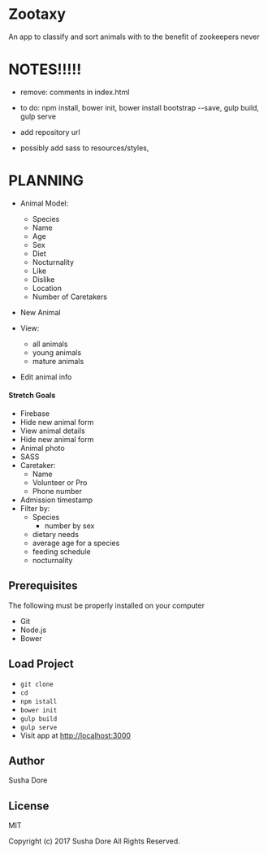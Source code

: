 # Zootaxy

An app to classify and sort animals with to the benefit of zookeepers never

# NOTES!!!!!
* remove: comments in index.html

* to do: npm install, bower init, bower install bootstrap --save, gulp build, gulp serve

* add repository url

* possibly add sass to resources/styles,

# PLANNING
* Animal Model:
  * Species
  * Name
  * Age
  * Sex
  * Diet
  * Nocturnality
  * Like
  * Dislike
  * Location
  * Number of Caretakers

* New Animal
* View:
    * all animals
    * young animals
    * mature animals
* Edit animal info

#### Stretch Goals
* Firebase
* Hide new animal form
* View animal details
* Hide new animal form
* Animal photo
* SASS
* Caretaker:
  * Name
  * Volunteer or Pro
  * Phone number
* Admission timestamp
* Filter by:
  * Species
    * number by sex
  * dietary needs
  * average age for a species
  * feeding schedule
  * nocturnality

## Prerequisites

The following must be properly installed on your computer

  * Git
  * Node.js
  * Bower
## Load Project

  * `git clone`
  * `cd`
  * `npm istall`
  * `bower init`
  * `gulp build`
  * `gulp serve`
  * Visit app at [http://localhost:3000](http://localhost:3000)

## Author
Susha Dore

## License

MIT

Copyright (c) 2017 Susha Dore All Rights Reserved.
